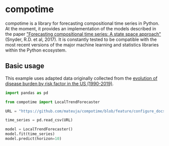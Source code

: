# compotime

compotime is a library for forecasting compositional time series in Python. At the moment, it provides an implementation of the models described in the paper ["Forecasting compositional time series: A state space approach"](https://isidl.com/wp-content/uploads/2017/06/E4001-ISIDL.pdf) (Snyder, R.D. et al, 2017). It is constantly tested to be compatible with the most recent versions of the major machine learning and statistics libraries within the Python ecosystem.

## Basic usage

This example uses adapted data originally collected from the
[evolution of disease burden by risk factor in the US (1990-2019)](https://ourworldindata.org/grapher/disease-burden-by-risk-factor?time=earliest..latest&country=~USA).

```python
import pandas as pd

from compotime import LocalTrendForecaster

URL = "https://github.com/mateuja/compotime/blob/feature/configure_docs/examples/data/dbrf.csv"

time_series = pd.read_csv(URL)

model = LocalTrendForecaster()
model.fit(time_series)
model.predict(horizon=10)
```

